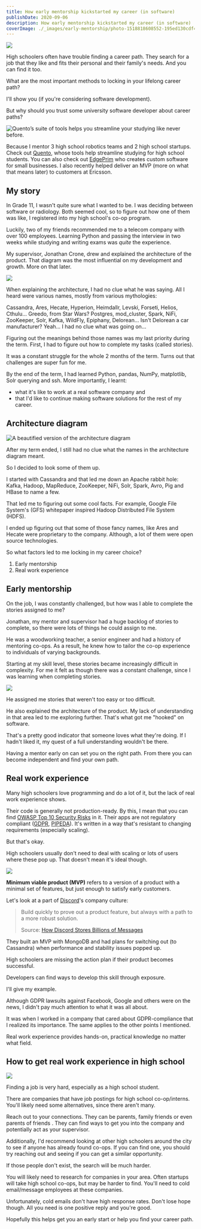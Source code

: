 ```yaml
---
title: How early mentorship kickstarted my career (in software)
publishDate: 2020-09-06
description: How early mentorship kickstarted my career (in software)
coverImage: ./_images/early-mentorship/photo-1518818608552-195ed130cdf4.jpeg
---
```


![](./_images/early-mentorship/photo-1518818608552-195ed130cdf4.jpeg)

High schoolers often have trouble finding a career path. They search for a job that they like and fits their personal and their family's needs. And you can find it too.

What are the most important methods to locking in your lifelong career path?

I'll show you (if you're considering software development).

But why should you trust some university software developer about career paths?

![Quento’s suite of tools helps you streamline your studying like never before.](./_images/early-mentorship/quento.png)

Because I mentor 3 high school robotics teams and 2 high school startups. Check out [Quento](https://quento.ca), whose tools help streamline studying for high school students.
You can also check out [EdgePrim](https://edgeprim.com/) who creates custom software for small businesses.
I also recently helped deliver an MVP (more on what that means later) to customers at Ericsson.

## My story

In Grade 11, I wasn't quite sure what I wanted to be. I was deciding between software or radiology. Both seemed cool, so to figure out how one of them was like, I registered into my high school's co-op program.

Luckily, two of my friends recommended me to a telecom company with over 100 employees. Learning Python and passing the interview in two weeks while studying and writing exams was _quite_ the experience.

My supervisor, Jonathan Crone, drew and explained the architecture of the product. That diagram was the most influential on my development and growth. More on that later.

![](./_images/early-mentorship/work-station-straight-on-view.jpg)

When explaining the architecture, I had no clue what he was saying. All I heard were various names, mostly from various mythologies:

Cassandra, Ares, Hecate, Hyperion, Heimdallr, Levski, Forseti, Helios, Cthulu... Greedo, from Star Wars? Postgres, mod_cluster, Spark, NiFi, ZooKeeper, Solr, Kafka, WildFly, Epiphany, Delorean... Isn't Delorean a car manufacturer? Yeah... I had no clue what was going on...

Figuring out the meanings behind those names was my last priority during the term. First, I had to figure out how to complete my tasks (called stories).

It was a constant struggle for the whole 2 months of the term. Turns out that challenges are super fun for me.

By the end of the term, I had learned Python, pandas, NumPy, matplotlib, Solr querying and ssh. More importantly, I learnt:

- what it's like to work at a real software company and
- that I'd like to continue making software solutions for the rest of my career.

## Architecture diagram

![A beautified version of the architecture diagram](./_images/early-mentorship/architecture-diagram.png)

After my term ended, I still had no clue what the names in the architecture diagram meant.

So I decided to look some of them up.

I started with Cassandra and that led me down an Apache rabbit hole: Kafka, Hadoop, MapReduce, ZooKeeper, NiFi, Solr, Spark, Avro, Pig and HBase to name a few.

That led me to figuring out some cool facts. For example, Google File System's (GFS) whitepaper inspired Hadoop Distributed File System (HDFS).

I ended up figuring out that some of those fancy names, like Ares and Hecate were proprietary to the company. Although, a lot of them were open source technologies.

So what factors led to me locking in my career choice?

1. Early mentorship
2. Real work experience

## Early mentorship

On the job, I was constantly challenged, but how was I able to complete the stories assigned to me?

Jonathan, my mentor and supervisor had a huge backlog of stories to complete, so there were lots of things he could assign to me.

He was a woodworking teacher, a senior engineer and had a history of mentoring co-ops. As a result, he knew how to tailor the co-op experience to individuals of varying backgrounds.

Starting at my skill level, these stories became increasingly difficult in complexity. For me it felt as though there was a constant challenge, since I was learning when completing stories.

![](./_images/early-mentorship/photo-1569098644584-210bcd375b59.jpeg)

He assigned me stories that weren't too easy or too difficult.

He also explained the architecture of the product. My lack of understanding in that area led to me exploring further. That's what got me "hooked" on software.

That's a pretty good indicator that someone loves what they're doing. If I hadn't liked it, my quest of a full understanding wouldn't be there.

Having a mentor early on can set you on the right path. From there you can become independent and find your own path.

## Real work experience

Many high schoolers love programming and do a lot of it, but the lack of real work experience shows.

Their code is generally not production-ready. By this, I mean that you can find [OWASP Top 10 Security Risks](https://owasp.org/www-project-top-ten/) in it. Their apps are not regulatory compliant ([GDPR](https://gdpr.eu/), [PIPEDA](https://www.priv.gc.ca/en/privacy-topics/privacy-laws-in-canada/the-personal-information-protection-and-electronic-documents-act-pipeda/)). It's written in a way that's resistant to changing requirements (especially scaling).

But that's okay.

High schoolers usually don't need to deal with scaling or lots of users where these pop up. That doesn't mean it's ideal though.

![](./_images/early-mentorship/photo-1555099962-4199c345e5dd.jpeg)

**Minimum viable product (MVP)** refers to a version of a product with a minimal set of features, but just enough to satisfy early customers.

Let's look at a part of [Discord](https://discord.com/)'s company culture:

> Build quickly to prove out a product feature, but always with a path to a more robust solution.
>
> Source: [How Discord Stores Billions of Messages](https://blog.discord.com/how-discord-stores-billions-of-messages-7fa6ec7ee4c7)

They built an MVP with MongoDB and had plans for switching out (to Cassandra) when performance and stability issues popped up.

High schoolers are missing the action plan if their product becomes successful.

Developers can find ways to develop this skill through exposure.

I'll give my example.

Although GDPR lawsuits against Facebook, Google and others were on the news, I didn't pay much attention to what it was all about.

It was when I worked in a company that cared about GDPR-compliance that I realized its importance. The same applies to the other points I mentioned.

Real work experience provides hands-on, practical knowledge no matter what field.

## How to get real work experience in high school

![](./_images/early-mentorship/photo-1517148815978-75f6acaaf32c.jpeg)

Finding a job is very hard, especially as a high school student.

There are companies that have job postings for high school co-op/interns. You'll likely need some alternatives, since there aren't many.

Reach out to your connections. They can be parents, family friends or even parents of friends . They can find ways to get you into the company and potentially act as your supervisor.

Additionally, I'd recommend looking at other high schoolers around the city to see if anyone has already found co-ops. If you can find one, you should try reaching out and seeing if you can get a similar opportunity.

If those people don't exist, the search will be much harder.

You will likely need to research for companies in your area. Often startups will take high school co-ops, but may be harder to find. You'll need to cold email/message employees at these companies.

Unfortunately, cold emails don't have high response rates. Don't lose hope though. All you need is one positive reply and you're good.

Hopefully this helps get you an early start or help you find your career path.
